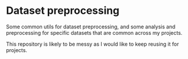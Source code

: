 # Dataset preprocessing

Some common utils for dataset preprocessing, and some analysis and preprocessing for specific datasets that are common across my projects.

This repository is likely to be messy as I would like to keep reusing it for projects.  


